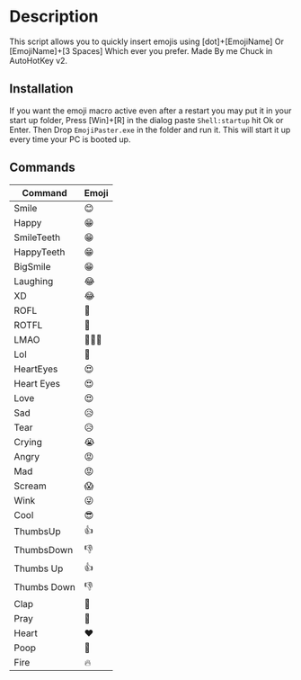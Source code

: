# Description

This script allows you to quickly insert emojis using [dot]+[EmojiName] Or [EmojiName]+[3 Spaces] Which ever you prefer.
Made By me Chuck in AutoHotKey v2.

## Installation

If you want the emoji macro active even after a restart you may put it in your start up folder, Press [Win]+[R] in the dialog paste `Shell:startup` hit Ok or Enter. Then Drop `EmojiPaster.exe` in the folder and run it. This will start it up every time your PC is booted up.

## Commands

| Command        | Emoji  |
|----------------|--------|
| Smile         | 😊      |
| Happy         | 😁      |
| SmileTeeth    | 😁      |
| HappyTeeth    | 😁      |
| BigSmile      | 😁      |
| Laughing      | 😂      |
| XD            | 😂      |
| ROFL          | 🤣      |
| ROTFL         | 🤣      |
| LMAO          | 🤣🤣🤣  |
| Lol           | 🤣      |
| HeartEyes     | 😍      |
| Heart Eyes    | 😍      |
| Love          | 😍      |
| Sad           | 😥      |
| Tear          | 😥      |
| Crying        | 😭      |
| Angry         | 😡      |
| Mad           | 😡      |
| Scream        | 😱      |
| Wink          | 😜      |
| Cool          | 😎      |
| ThumbsUp      | 👍      |
| ThumbsDown    | 👎      |
| Thumbs Up     | 👍      |
| Thumbs Down   | 👎      |
| Clap          | 👏      |
| Pray          | 🙏      |
| Heart         | ❤️      |
| Poop          | 💩      |
| Fire          | 🔥      |
